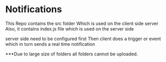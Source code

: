 # Notifications
This Repo contains the src folder Which is used on the client side server
Also, it contains index.js file which is used on the server side 

server side need to be configured first
Then client does a trigger or event which in turn sends a real time notification

***Due to large size of folders all folders cannot be uploaded.

